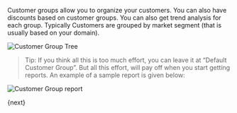 Customer groups allow you to organize your customers. You can also have discounts based on customer groups.
You can also get trend analysis for each
group. Typically Customers are grouped by market segment (that is usually
based on your domain).

<img class="screenshot" alt="Customer Group Tree" src="{{docs_base_url}}/assets/img/crm/customer-group-tree.png">

> Tip: If you think all this is too much effort, you can leave it at “Default
Customer Group”. But all this effort, will pay off when you start getting
reports. An example of a sample report is given below:

<img class="screenshot" alt="Customer Group report" src="{{docs_base_url}}/assets/img/crm/sales-analytics-customer.gif)">

{next}